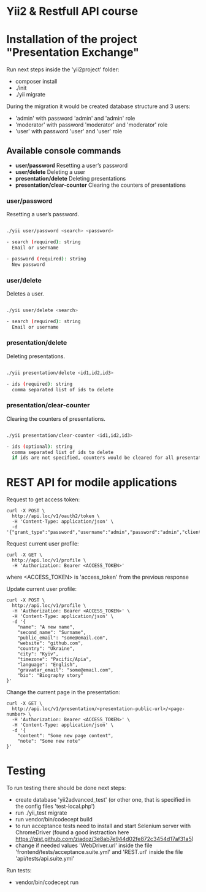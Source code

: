 Yii2 & Restfull API course
=================================================

# Installation of the project "Presentation Exchange" #
Run next steps inside the 'yii2project' folder:
- composer install 
- ./init 
- ./yii migrate 

During the migration it would be created database structure and 3 users:

- 'admin' with password 'admin' and 'admin' role
- 'moderator' with password 'moderator' and 'moderator' role
- 'user' with password 'user' and 'user' role


## Available console commands

- **user/password** Resetting a user’s password
- **user/delete** Deleting a user
- **presentation/delete** Deleting presentations
- **presentation/clear-counter** Clearing the counters of presentations

### user/password
Resetting a user’s password.

```sh

./yii user/password <search> <password>

- search (required): string
  Email or username

- password (required): string
  New password

```

### user/delete
Deletes a user.

```sh

./yii user/delete <search>

- search (required): string
  Email or username

```

### presentation/delete
Deleting presentations.

```sh

./yii presentation/delete <id1,id2,id3>

- ids (required): string
  comma separated list of ids to delete

```

### presentation/clear-counter
Clearing the counters of presentations.

```sh

./yii presentation/clear-counter <id1,id2,id3>

- ids (optional): string
  comma separated list of ids to delete
  if ids are not specified, counters would be cleared for all presentations

```


# REST API for modile applications #

Request to get access token:
```
curl -X POST \
  http://api.loc/v1/oauth2/token \
  -H 'Content-Type: application/json' \
  -d '{"grant_type":"password","username":"admin","password":"admin","client_id":"testclient","client_secret":"testpass"}'
```

Request current user profile:
```
curl -X GET \
  http://api.loc/v1/profile \
  -H 'Authorization: Bearer <ACCESS_TOKEN>'
```
where <ACCESS_TOKEN> is 'access_token' from the previous response

Update current user profile:
```
curl -X POST \
  http://api.loc/v1/profile \
  -H 'Authorization: Bearer <ACCESS_TOKEN>' \
  -H 'Content-Type: application/json' \
  -d '{
    "name": "A new name",
    "second_name": "Surname",
    "public_email": "some@email.com",
    "website": "github.com",
    "country": "Ukraine",
    "city": "Kyiv",
    "timezone": "Pacific/Apia",
    "language": "English",
    "gravatar_email": "some@email.com",
    "bio": "Biography story"
}'
```

Change the current page in the presentation:
```
curl -X GET \
  http://api.loc/v1/presentation/<presentation-public-url>/<page-number> \
  -H 'Authorization: Bearer <ACCESS_TOKEN>' \
  -H 'Content-Type: application/json' \
  -d '{
    "content": "Some new page content",
    "note": "Some new note"
}'
```


# Testing #
To run testing there should be done next steps:
- create database 'yii2advanced_test' (or other one, that is specified in the config files 'test-local.php')
- run ./yii_test migrate
- run vendor/bin/codecept build
- to run acceptance tests need to install and start Selenium server with ChromeDriver (found a good instraction here https://gist.github.com/ziadoz/3e8ab7e944d02fe872c3454d17af31a5)
- change if needed values 'WebDriver.url' inside the file 'frontend/tests/acceptance.suite.yml' and 'REST.url' inside the file 'api/tests/api.suite.yml'

Run tests:
- vendor/bin/codecept run

